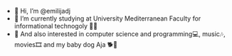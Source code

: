 - 👋 Hi, I’m @emilijadj
- 🌱 I’m currently studying at University Mediterranean Faculty for informational technogoly 👩‍🎓
- 👀 And also interested in computer science and programming💻, music🎶, movies🎞️ and my baby dog Aja 🐕💙


<!---
emilijadj/emilijadj is a ✨ special ✨ repository because its `README.md` (this file) appears on your GitHub profile.
You can click the Preview link to take a look at your changes.
--->
